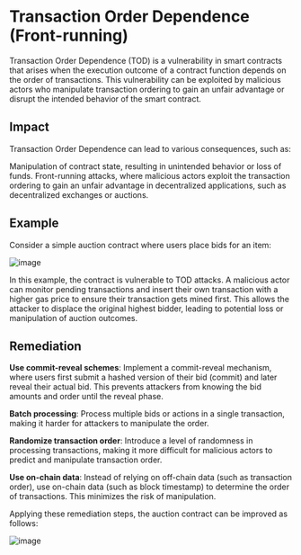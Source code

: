 # Transaction Order Dependence (Front-running)
Transaction Order Dependence (TOD) is a vulnerability in smart contracts that arises when the execution outcome of a contract function depends on the order of transactions. This vulnerability can be exploited by malicious actors who manipulate transaction ordering to gain an unfair advantage or disrupt the intended behavior of the smart contract.

## Impact
Transaction Order Dependence can lead to various consequences, such as:

Manipulation of contract state, resulting in unintended behavior or loss of funds.
Front-running attacks, where malicious actors exploit the transaction ordering to gain an unfair advantage in decentralized applications, such as decentralized exchanges or auctions.

## Example
Consider a simple auction contract where users place bids for an item:

![image](https://user-images.githubusercontent.com/35583758/226141545-55ceeea8-fa17-46ab-b0f6-67e6a48b9cb8.png)

In this example, the contract is vulnerable to TOD attacks. A malicious actor can monitor pending transactions and insert their own transaction with a higher gas price to ensure their transaction gets mined first. This allows the attacker to displace the original highest bidder, leading to potential loss or manipulation of auction outcomes.

## Remediation
**Use commit-reveal schemes**: Implement a commit-reveal mechanism, where users first submit a hashed version of their bid (commit) and later reveal their actual bid. This prevents attackers from knowing the bid amounts and order until the reveal phase.

**Batch processing**: Process multiple bids or actions in a single transaction, making it harder for attackers to manipulate the order.

**Randomize transaction order**: Introduce a level of randomness in processing transactions, making it more difficult for malicious actors to predict and manipulate transaction order.

**Use on-chain data**: Instead of relying on off-chain data (such as transaction order), use on-chain data (such as block timestamp) to determine the order of transactions. This minimizes the risk of manipulation.

Applying these remediation steps, the auction contract can be improved as follows:

![image](https://user-images.githubusercontent.com/35583758/226141531-8639ffc4-e8eb-4ae7-a0ac-c723212e0cb9.png)

